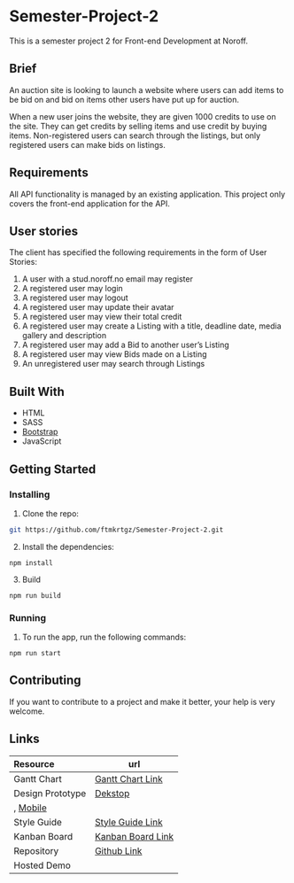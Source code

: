 # Semester-Project-2

This is a semester project 2 for Front-end Development at Noroff.

## Brief

An auction site is looking to launch a website where users can add items to be bid on and bid on items other users have put up for auction.

When a new user joins the website, they are given 1000 credits to use on the site. They can get credits by selling items and use credit by buying items. Non-registered users can search through the listings, but only registered users can make bids on listings.

## Requirements

All API functionality is managed by an existing application. This project only covers the front-end application for the API.

## User stories

The client has specified the following requirements in the form of User Stories:

1. A user with a stud.noroff.no email may register
2. A registered user may login
3. A registered user may logout
4. A registered user may update their avatar
5. A registered user may view their total credit
6. A registered user may create a Listing with a title, deadline date, media gallery and description
7. A registered user may add a Bid to another user’s Listing
8. A registered user may view Bids made on a Listing
9. An unregistered user may search through Listings

## Built With

- HTML
- SASS
- [Bootstrap](https://getbootstrap.com)
- JavaScript

## Getting Started

### Installing

1. Clone the repo:

```bash
git https://github.com/ftmkrtgz/Semester-Project-2.git
```

2. Install the dependencies:

```
npm install
```

3. Build

```
npm run build
```

### Running

1. To run the app, run the following commands:

```
npm run start
```

## Contributing

If you want to contribute to a project and make it better, your help is very welcome.

## Links

| Resource                                                                                                                                                                             | url                                                                                                                                                                                                           |
| :----------------------------------------------------------------------------------------------------------------------------------------------------------------------------------- | ------------------------------------------------------------------------------------------------------------------------------------------------------------------------------------------------------------- |
| Gantt Chart                                                                                                                                                                          | [Gantt Chart Link](https://github.com/users/ftmkrtgz/projects/1/views/4)                                                                                                                                      |
| Design Prototype                                                                                                                                                                     | [Dekstop](https://www.figma.com/proto/j6OyioJ5xJNnqblG2nim8k/Semester-Project-2?type=design&node-id=1-2&t=OFtNI5ZTlsyTdjnX-1&scaling=scale-down-width&page-id=0%3A1&starting-point-node-id=1%3A2&mode=design) |
| , [Mobile](https://www.figma.com/proto/o3S8EK7LXFPRmLjnQ2eSw9/Semester-Project-2---Mobile?type=design&node-id=2-2&t=d5pT3I41Lh8qD53z-1&scaling=scale-down&page-id=0%3A1&mode=design) |
| Style Guide                                                                                                                                                                          | [Style Guide Link](https://www.figma.com/proto/IBePYv9rp8HMYZ9w8y0X6O/Semester-Project-2--Style-Guide?type=design&node-id=1-143&t=XyTk0GfhHZFwbpwP-1&scaling=min-zoom&page-id=0%3A1&mode=design)              |
| Kanban Board                                                                                                                                                                         | [Kanban Board Link](https://trello.com/invite/b/DbV5Bs33/ATTI44510e5c9996cba6b93e67381acc99fa15EC7462/semester-project-2)                                                                                     |
| Repository                                                                                                                                                                           | [Github Link](https://github.com/ftmkrtgz/Semester-Project-2)                                                                                                                                                 |
| Hosted Demo                                                                                                                                                                          |                                                                                                                                                                                                               |
